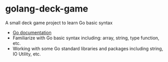 # golang-deck-game
A small deck game project to learn Go basic syntax
- [Go documentation](https://pkg.go.dev/std)
- Familiarize with Go basic syntax including: array, string, type function, etc.
- Working with some Go standard libraries and packages including string, IO Utility, etc.
